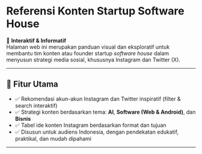# Referensi Konten Startup Software House

📱 **Interaktif & Informatif**  
Halaman web ini merupakan panduan visual dan eksploratif untuk membantu tim konten atau founder startup _software house_ dalam menyusun strategi media sosial, khususnya Instagram dan Twitter (X).

---

## 🎯 Fitur Utama

- ✅ Rekomendasi akun-akun Instagram dan Twitter inspiratif (filter & search interaktif)
- ✅ Strategi konten berdasarkan tema: **AI**, **Software (Web & Android)**, dan **Bisnis**
- ✅ Tabel ide konten Instagram berdasarkan format dan tujuan
- ✅ Disusun untuk audiens Indonesia, dengan pendekatan edukatif, praktikal, dan mudah dipahami

---